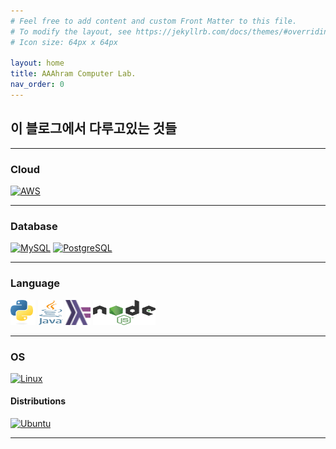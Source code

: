 ```yaml
---
# Feel free to add content and custom Front Matter to this file.
# To modify the layout, see https://jekyllrb.com/docs/themes/#overriding-theme-defaults
# Icon size: 64px x 64px

layout: home
title: AAAhram Computer Lab.
nav_order: 0
---
```


## 이 블로그에서 다루고있는 것들


---

### Cloud

[![AWS](/img/logos/amazon_aws_logo_icon_170593.png)](/docs/aws/)

---

### Database

[![MySQL](/img/logos/mysql_plain_logo_icon_146414.png)](/docs/database/)
[![PostgreSQL](/img/logos/postgresql_logo_icon_170835.png)](/docs/database/)

---

### Language

<a href="/docs/python/"> <img src="/img/logos/Python-logo-notext.svg" width=40 height=40 /></a>
<a href="/docs/java/"> <img src="/img/logos/Java_programming_language_logo.svg" width=40 height=40 /></a>
<a href="/docs/haskell/"> <img src="/img/logos/Haskell-logo.svg" width=40 height=40 /></a>
<a href="/docs/nodejs/"> <img src="/img/logos/Node.js_logo.svg" width=100 height=40 /></a>

---

### OS 

[![Linux](/img/logos/linux_original_logo_icon_146433.png)](/docs/utility/)

#### Distributions

[![Ubuntu](/img/logos/ubuntu_logo_icon_147216.png)](/docs/utility/)

---
